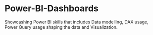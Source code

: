 # Power-BI-Dashboards
Showcashing Power BI skills that includes Data modelling, DAX usage, Power Query usage shaping the data and Visualization.
